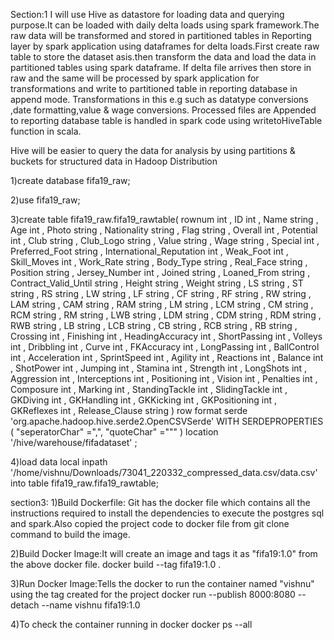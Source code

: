 Section:1
I will use Hive as datastore for loading data and querying purpose.It can be loaded with daily delta loads using spark framework.The raw data will be transformed and stored in partitioned tables in Reporting layer by spark application using dataframes for delta loads.First create raw table to store the dataset asis.then transform the data and load the data in partitioned tables using spark dataframe.
If delta file arrives then store in raw and the same will be processed by spark application for transformations and write to partitioned table in reporting database in append mode.
Transformations in this e.g such as datatype conversions ,date formatting,value & wage conversions.
 Processed files are Appended to reporting database table is handled in spark code using writetoHiveTable function in scala.

Hive will be easier to query the data for analysis by using partitions & buckets for structured data in Hadoop Distribution


1)create database fifa19_raw;

2)use fifa19_raw;


3)create table fifa19_raw.fifa19_rawtable(
rownum int
, ID  int 
, Name   string 
, Age  int 
, Photo   string 
, Nationality   string 
, Flag   string 
, Overall  int 
, Potential  int 
, Club   string 
, Club_Logo   string 
, Value   string 
, Wage   string 
, Special  int 
, Preferred_Foot   string 
, International_Reputation  int 
, Weak_Foot  int 
, Skill_Moves  int 
, Work_Rate   string 
, Body_Type   string 
, Real_Face   string 
, Position   string 
, Jersey_Number  int 
, Joined   string 
, Loaned_From   string 
, Contract_Valid_Until   string 
, Height   string 
, Weight   string 
, LS   string 
, ST   string 
, RS   string 
, LW   string 
, LF   string 
, CF   string 
, RF   string 
, RW   string 
, LAM   string 
, CAM   string 
, RAM   string 
, LM   string 
, LCM   string 
, CM   string 
, RCM   string 
, RM   string 
, LWB   string 
, LDM   string 
, CDM   string 
, RDM   string 
, RWB   string 
, LB   string 
, LCB   string 
, CB   string 
, RCB   string 
, RB   string 
, Crossing  int 
, Finishing  int 
, HeadingAccuracy  int 
, ShortPassing  int 
, Volleys  int 
, Dribbling  int 
, Curve  int 
, FKAccuracy  int 
, LongPassing  int 
, BallControl  int 
, Acceleration  int 
, SprintSpeed  int 
, Agility  int 
, Reactions  int 
, Balance  int 
, ShotPower  int 
, Jumping  int 
, Stamina  int 
, Strength  int 
, LongShots  int 
, Aggression  int 
, Interceptions  int 
, Positioning  int 
, Vision  int 
, Penalties  int 
, Composure  int 
, Marking  int 
, StandingTackle  int 
, SlidingTackle  int 
, GKDiving  int 
, GKHandling  int 
, GKKicking  int 
, GKPositioning  int 
, GKReflexes  int 
, Release_Clause   string 
) 
row format serde 'org.apache.hadoop.hive.serde2.OpenCSVSerde'
WITH SERDEPROPERTIES (
"seperatorChar" ="\,",
"quoteChar" ="\""
)
location '/hive/warehouse/fifadataset' ;



4)load data local inpath '/home/vishnu/Downloads/73041_220332_compressed_data.csv/data.csv' into table fifa19_raw.fifa19_rawtable;


section3:
1)Build Dockerfile: Git has the docker file which contains all the instructions required to install the dependencies to execute the postgres sql and spark.Also copied the project code to docker file from git clone command to build the image.

2)Build Docker Image:It will create an image and tags it as "fifa19:1.0" from the above docker file.
docker build --tag fifa19:1.0 .

3)Run Docker Image:Tells the docker to run the container named "vishnu" using the tag created for the project 
docker run --publish 8000:8080 --detach --name vishnu fifa19:1.0

4)To check the container running in docker
docker ps --all











